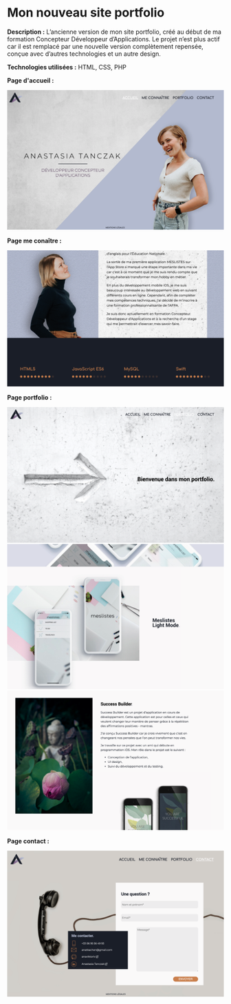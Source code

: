 # Mon nouveau site portfolio

**Description :**
L’ancienne version de mon site portfolio, créé au début de ma formation Concepteur Développeur d’Applications. Le projet n’est plus actif car il est remplacé par une nouvelle version complètement repensée, conçue avec d’autres technologies et un autre design.

**Technologies utilisées :**
HTML, CSS, PHP

**Page d'accueil :**

![Screenshot: homepage](homepage.png)

**Page me conaître :**

![Screenshot: about me](about.png)

**Page portfolio :**

![Screenshot: portfolio](portfolio1.png)
![Screenshot: portfolio](portfolio2.png)
![Screenshot: portfolio](portfolio3.png)

**Page contact :**

![Screenshot: contact](contact.png)
